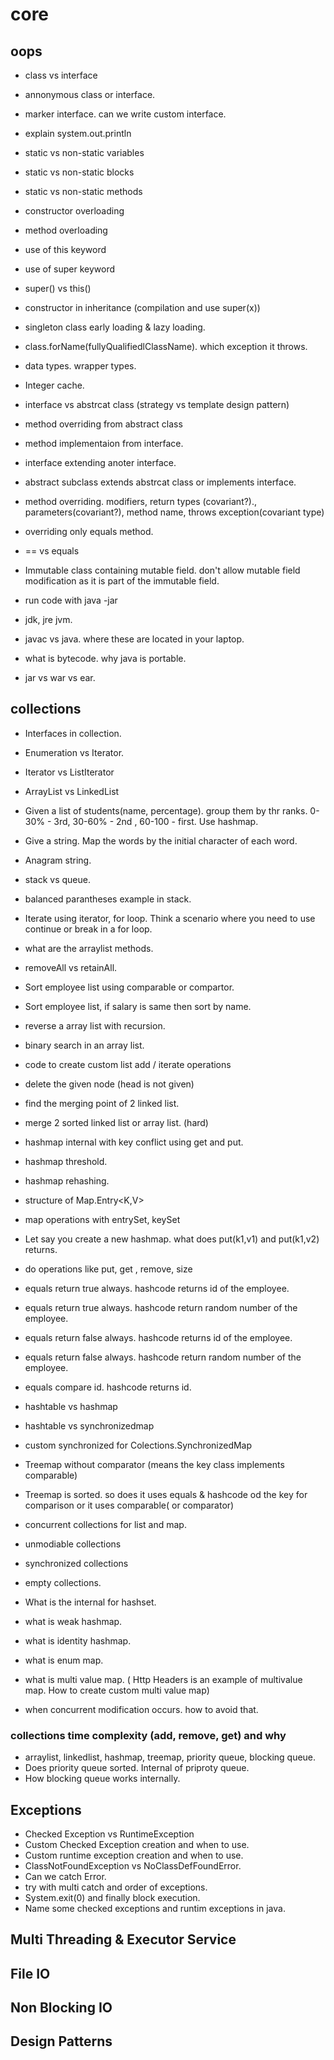 # core

## oops
* class vs interface
* annonymous class or interface.
* marker interface. can we write custom interface.
* explain system.out.println
* static vs non-static variables
* static vs non-static blocks
* static vs non-static methods
* constructor overloading
* method overloading
* use of this keyword
* use of super keyword
* super() vs this()
* constructor in inheritance (compilation and use super(x))
* singleton class early loading & lazy loading.
* class.forName(fullyQualifiedlClassName). which exception it throws.
* data types. wrapper types.
* Integer cache.

* interface vs abstrcat class (strategy vs template design pattern)
* method overriding from abstract class
* method implementaion from interface.
* interface extending anoter interface.
* abstract subclass extends abstrcat class or implements interface.

* method overriding. modifiers, return types (covariant?)., parameters(covariant?), method name, throws exception(covariant type)
* overriding only equals method.
* == vs equals
* Immutable class containing mutable field. don't allow mutable field modification as it is part of the immutable field.
* run code with java -jar
* jdk, jre jvm.
* javac vs java. where these are located in your laptop.
* what is bytecode. why java is portable.
* jar vs war vs ear.


## collections

* Interfaces in collection.
* Enumeration vs Iterator.
* Iterator vs ListIterator
* ArrayList vs LinkedList
* Given a list of students(name, percentage). group them by thr ranks. 0-30% - 3rd, 30-60% - 2nd , 60-100 - first. Use hashmap.
* Give a string. Map the words by the initial character of each word.
* Anagram string.

* stack vs queue.
* balanced parantheses example in stack.
* Iterate using iterator, for loop. Think a scenario where you need to use continue or break in a for loop.

* what are the arraylist methods.
* removeAll vs retainAll.

* Sort employee list using comparable or compartor.
* Sort employee list, if salary is same then sort by name.

* reverse a array list with recursion.
* binary search in an array list.
* code to create custom list add / iterate operations
* delete the given node (head is not given)
* find the merging point of 2 linked list.
* merge 2 sorted linked list or array list. (hard)

* hashmap internal with key conflict using get and put.
* hashmap threshold.
* hashmap rehashing.
* structure of Map.Entry<K,V>
* map operations with entrySet, keySet
* Let say you create a new hashmap. what does put(k1,v1) and put(k1,v2) returns. 

* do operations like put, get , remove, size
* equals return true always. hashcode returns id of the employee.
* equals return true always. hashcode return random number of the employee.
* equals return false always. hashcode returns id of the employee.
* equals return false always. hashcode return random number of the employee.
* equals compare id. hashcode returns id.

* hashtable vs hashmap
* hashtable vs synchronizedmap
* custom synchronized for Colections.SynchronizedMap
* Treemap without comparator (means the key class implements comparable)
* Treemap is sorted. so does it uses equals & hashcode od the key for comparison or it uses comparable( or comparator)

* concurrent collections for list and map.
* unmodiable collections 
* synchronized collections
* empty collections.

* What is the internal for hashset.
* what is weak hashmap.
* what is identity hashmap.
* what is enum map.

* what is multi value map. ( Http Headers is an example of multivalue map. How to create custom multi value map)
* when concurrent modification occurs. how to avoid that.


### collections time complexity (add, remove, get) and why
* arraylist, linkedlist, hashmap, treemap, priority queue, blocking queue.
* Does priority queue sorted. Internal of priproty queue.
* How blocking queue works internally.

## Exceptions

* Checked Exception vs RuntimeException
* Custom Checked Exception creation and when to use.
* Custom runtime exception creation and when to use.
* ClassNotFoundException vs NoClassDefFoundError.
* Can we catch Error.
* try with multi catch and order of exceptions.
* System.exit(0) and finally block execution.
* Name some checked exceptions and runtim exceptions in java.

## Multi Threading & Executor Service

## File IO

## Non Blocking IO

## Design Patterns
